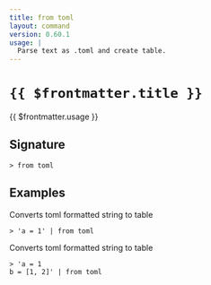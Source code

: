 ```yaml
---
title: from toml
layout: command
version: 0.60.1
usage: |
  Parse text as .toml and create table.
---
```


# `{{ $frontmatter.title }}`

<div style='white-space: pre-wrap;'>{{ $frontmatter.usage }}</div>

## Signature

`> from toml `

## Examples

Converts toml formatted string to table

```shell
> 'a = 1' | from toml
```

Converts toml formatted string to table

```shell
> 'a = 1
b = [1, 2]' | from toml
```

